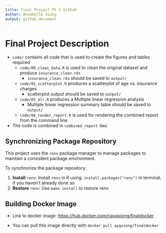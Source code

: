 ```yaml
---
title: Final Project Pt 3 Github
author: Annabelle Xiong
output: github_document
---
```


# Final Project Description

-   `code/` contains all code that is used to create the figures and tables required
    -   `code/00_clean_data.R` is used to clean the original dataset and produce `insurance_clean.rds`
        -   `insurance_clean.rds` should be saved to `output/`
    -   `code/02_scatterplot.R` produces a scatterplot of age vs. insurance charges
        -   scatterplot output should be saved to `output/`
    -   `code/03_mlr.R` produces a Multiple linear regression analysis
        -   Multiple linear regression summary table should be saved to `output/`
    -   `code/04_render_report.R` is used for rendering the combined report from the command line
-   The code is combined in `combined_report.Rmd`.

## Synchronizing Package Repository

This project uses the `renv` package manager to manage packages to maintain a consistent package environment.

To synchronize the package repository:

1.  **Install** `renv`: Install `renv` in R using: `install.packages("renv")` in terminal, if you haven't already done so
2.  **Restore** `renv`: Use `make install` to restore renv

## Building Docker Image

-   Link to docker image: <https://hub.docker.com/r/ayqxiong/finaldocker>

-   You can pull this image directly with `docker pull ayqxiong/finaldocker`
